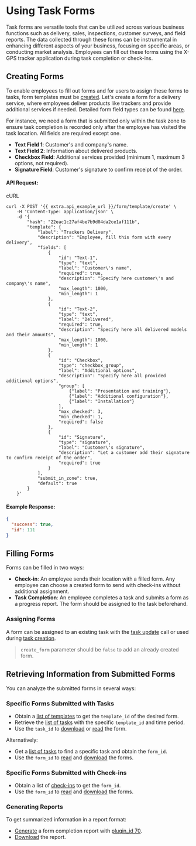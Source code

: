 # Using Task Forms

Task forms are versatile tools that can be utilized across various business functions such as delivery, sales, inspections, customer surveys, and field reports. The data collected through these forms can be instrumental in enhancing different aspects of your business, focusing on specific areas, or conducting market analysis. Employees can fill out these forms using the X-GPS tracker application during task completion or check-ins.

## Creating Forms

To enable employees to fill out forms and for users to assign these forms to tasks, form templates must be [created](../../resources/field-service/form/template.md#create). Let's create a form for a delivery service, where employees deliver products like trackers and provide additional services if needed. Detailed form field types can be found [here](../../resources/field-service/form/field-types.md).

For instance, we need a form that is submitted only within the task zone to ensure task completion is recorded only after the employee has visited the task location. All fields are required except one.

* **Text Field 1**: Customer's and company's name.
* **Text Field 2**: Information about delivered products.
* **Checkbox Field**: Additional services provided (minimum 1, maximum 3 options, not required).
* **Signature Field**: Customer's signature to confirm receipt of the order.

#### API Request:

cURL

```shell
curl -X POST '{{ extra.api_example_url }}/form/template/create' \
    -H 'Content-Type: application/json' \
    -d '{
        "hash": "22eac1c27af4be7b9d04da2ce1af111b",
        "template": {
            "label": "Trackers Delivery",
            "description": "Employee, fill this form with every delivery",
            "fields": [
                {
                    "id": "Text-1",
                    "type": "text",
                    "label": "Customer\'s name",
                    "required": true,
                    "description": "Specify here customer\'s and company\'s name",
                    "max_length": 1000,
                    "min_length": 1
                },
                {
                    "id": "Text-2",
                    "type": "text",
                    "label": "Delivered",
                    "required": true,
                    "description": "Specify here all delivered models and their amounts",
                    "max_length": 1000,
                    "min_length": 1
                },
                {
                    "id": "Checkbox",
                    "type": "checkbox_group",
                    "label": "Additional options",
                    "description": "Specify here all provided additional options",
                    "group": [
                        {"label": "Presentation and training"},
                        {"label": "Additional configuration"},
                        {"label": "Installation"}
                    ],
                    "max_checked": 3,
                    "min_checked": 1,
                    "required": false
                },
                {
                    "id": "Signature",
                    "type": "signature",
                    "label": "Customer\'s signature",
                    "description": "Let a customer add their signature to confirm receipt of the order",
                    "required": true
                }
            ],
            "submit_in_zone": true,
            "default": true
        }
    }'
```

#### Example Response:

```json
{
  "success": true,
  "id": 111
}
```

## Filling Forms

Forms can be filled in two ways:

* **Check-in**: An employee sends their location with a filled form. Any employee can choose a created form to send with check-ins without additional assignment.
* **Task Completion**: An employee completes a task and submits a form as a progress report. The form should be assigned to the task beforehand.

### Assigning Forms

A form can be assigned to an existing task with the [task update](../../resources/field-service/task/#update) call or used during [task creation](../../resources/field-service/task/#create).

> `create_form` parameter should be `false` to add an already created form.

## Retrieving Information from Submitted Forms

You can analyze the submitted forms in several ways:

### Specific Forms Submitted with Tasks

* Obtain a [list of templates](../../resources/field-service/form/template.md#list) to get the `template_id` of the desired form.
* Retrieve the [list of tasks](../../resources/field-service/task/form/index.md#list) with the specific `template_id` and time period.
* Use the `task_id` to [download](../../resources/field-service/task/form/index.md#download) or [read](../../resources/field-service/task/form/index.md#read) the form.

Alternatively:

* Get a [list of tasks](../../resources/field-service/task/#list) to find a specific task and obtain the `form_id`.
* Use the `form_id` to [read](../../resources/field-service/task/form/index.md#read) and [download](../../resources/field-service/task/form/index.md#download) the forms.

### Specific Forms Submitted with Check-ins

* Obtain a list of [check-ins](../../resources/field-service/checkin.md#list) to get the `form_id`.
* Use the `form_id`  to [read](../../resources/field-service/task/form/index.md#read) and [download](../../resources/field-service/task/form/index.md#download) the forms.

### Generating Reports

To get summarized information in a report format:

* [Generate](../../resources/commons/report/report_tracker.md#generate) a form completion report with [plugin\_id 70](../../resources/commons/plugin/report_plugins.md#form-completion-statistics-report).
* [Download](../../resources/commons/report/report_tracker.md#download) the report.
